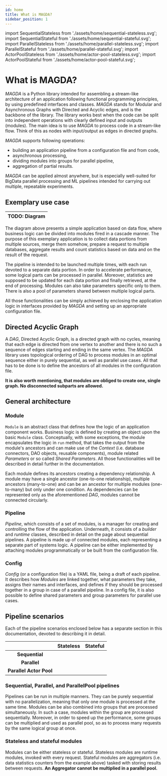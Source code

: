 ```yaml
---
id: home
title: What is MAGDA?
sidebar_position: 1
---
```


import SequentialStateless from './assets/home/sequential-stateless.svg';
import SequentialStateful from './assets/home/sequential-stateful.svg';
import ParallelStateless from './assets/home/parallel-stateless.svg';
import ParallelStateful from './assets/home/parallel-stateful.svg';
import ActorPoolStateless from './assets/home/actor-pool-stateless.svg';
import ActorPoolStateful from './assets/home/actor-pool-stateful.svg';


# What is MAGDA?

*MAGDA* is a Python library intended for assembling a stream-like architecture of an application following functional programming principles, by using predefined interfaces and classes. *MAGDA* stands for Modular and Asynchronous Graphs with Directed and Acyclic edges, and is the backbone of the library. The library works best when the code can be split into independent operations with clearly defined input and outputs (modules). The main idea is to use *MAGDA* to process code in a stream-like flow. Think of this as nodes with input/output as edges in directed graphs.

*MAGDA* supports following operations:
- building an application pipeline from a configuration file and from code,
- asynchronous processing,
- dividing modules into groups for parallel pipeline,
- aggregation of partial results.

*MAGDA* can be applied almost anywhere, but is especially well-suited for BigData parallel processing and ML pipelines intended for carrying out multiple, repeatable experiments.


## Exemplary use case

<!-- <img src="images/overview/usecase.png" alt="sequential_agg_pipeline" /> -->
| TODO: Diagram |
| :---: |

The diagram above presents a simple application based on data flow, where business logic can be divided into modules fired in a cascade manner. The purpose of this exemplary application is to collect data portions from multiple sources, merge them somehow, prepare a request to multiple databases, aggregate results and count statistics based on data and on the result of the request.

The pipeline is intended to be launched multiple times, with each run devoted to a separate data portion. In order to accelerate performance, some logical parts can be processed in parallel. Moreover, statistics are supposed to be updated for each data portion and finally retrieved, at the end of processing. Modules can also take parameters specific only to them. There is also a pool of parameters shared between multiple logical parts.
 
All those functionalities can be simply achieved by enclosing the application logic in interfaces provided by *MAGDA* and setting up an appropriate configuration file.


## Directed Acyclic Graph 

A *DAG*, Directed Acyclic Graph, is a directed graph with no cycles, meaning that each edge is directed from one vertex to another and there is no such a sequence of edges starting and ending in the same vertex. The *MAGDA* library  uses topological ordering of DAG to process modules in an optimal sequence either in purely sequential, as well as parallel use cases. All that has to be done is to define the ancestors of all modules in the configuration file.

**It is also worth mentioning, that modules are obliged to create one, single graph. No disconnected subparts are allowed.**

## General architecture

### Module

`Module` is an abstract class that defines how the logic of an application component works. Business logic is defined by creating an object upon the basic `Module` class. Conceptually, with some exceptions, the module encapsulates the logic in `run` method, that takes the output from the module's ancestors and can make use of the *Context* (i.e. database connectors,  DAO objects, reusable components), module related *Parameters* or so called *Shared Parameters*. All those functionalities will be described in detail further in the documentation. 

Each module defines its ancestors creating a dependency relationship. A module may have a single ancestor (one-to-one relationship), multiple ancestors (many-to-one) and can be an ancestor for multiple modules (one-to-many) but only under one condition. As dependencies can be represented only as the aforementioned *DAG*, modules cannot be connected circularly.

### Pipeline

*Pipeline*, which consists of a set of modules, is a manager for creating and controlling the flow of the application. Underneath, it consists of a *builder* and *runtime* classes, described in detail on the page about sequential pipelines. A pipeline is made up of connected modules, each representing a separate part of systems logic. A pipeline can be either implemented by attaching modules programmatically or be built from the configuration file.

### Config

*Config* (or a configuration file) is a YAML file, being a draft of each pipeline. It describes how *Modules* are linked together, what parameters they take, assigns their names and interfaces, and defines if they should be processed together in a group in case of a parallel pipeline. In a config file, it is also possible to define shared parameters and group parameters for parallel use cases.


## Pipeline scenarios  

Each of the pipeline scenarios enclosed below has a separate section in this documentation, devoted to describing it in detail.

| | Stateless | Stateful |
|:--:|:--:|:--:|
| **Sequential** | <SequentialStateless className="diagram" width="100%" /> | <SequentialStateful className="diagram" width="100%" /> |
| **Parallel** | <ParallelStateless className="diagram" width="100%" /> | <ParallelStateful className="diagram" width="100%" /> |
| **Parallel Actor Pool** | <ActorPoolStateless className="diagram" width="100%" /> | <ActorPoolStateful className="diagram" width="100%" /> |

### Sequential, Parallel, and ParallelPool pipelines
 
Pipelines can be run in multiple manners. They can be purely sequential with no parallelization, meaning that only one module is processed at the same time. Modules can be also combined into groups that are processed simultaneously. In such a case, modules within the group are processed sequentially. Moreover, in order to speed up the performance, some groups can be multiplied and used as parallel pool, so as to process many requests by the same logical group at once.

### Stateless and stateful modules
 
Modules can be either stateless or stateful. Stateless modules are runtime modules, invoked with every request. Stateful modules are aggregators (i.e. data statistics counters from the example above) tasked with storing results between requests. **An Aggregator cannot be multiplied in a parallel pool.**
